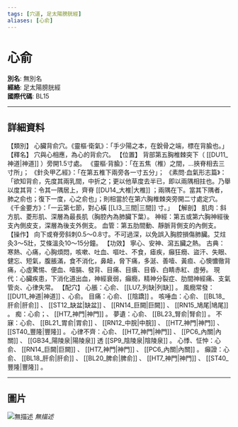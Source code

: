 ```yaml
---
tags: [穴道, 足太陽膀胱經]
aliases: [心俞]
---
```


# 心俞

**別名**: 無別名  
**經絡**: 足太陽膀胱經  
**國際代碼**: BL15  

---

## 詳細資料
【類別】
心臟背俞穴。《靈樞‧衛氣》：「手少陽之本，在銳骨之端，標在背腧也。」
【釋名】
穴與心相應，為心的背俞穴。
【位置】
背部第五胸椎棘突下（ [[DU11_神道|神道]] ）旁開1.5寸處。
《靈樞‧背腧》：「在五焦（椎）之間，…挾脊相去三寸所」；
《針灸甲乙經》：「在第五椎下兩旁各一寸五分」；
《素問‧血氣形志篇》：「欲知背俞，先度其兩乳間，中折之；更以他草度去半已，即以兩隅相拄也。乃舉以度其背：令其一隅居上，齊脊 [[DU14_大椎|大椎]] ；兩隅在下。當其下隅者，肺之俞也；復下一度，心之俞也」；則相當於在第六胸椎棘突旁開二寸處定穴。
《千金要方》：「一云第七節，對心橫 [[LI3_三間|三間]] 寸。」
【解剖】
肌肉：斜方肌、菱形肌、深層為最長肌（胸腔內為肺臟下葉）。
神經：第五或第六胸神經後支內側皮支，深層為後支外側支。
血管：第五肋間動、靜脈背側支的內側支。
【操作】
向下或脊旁斜刺0.5～0.8寸。不可過深，以免誤入胸腔損傷肺臟。艾炷灸3～5壯，艾條溫灸10～15分鐘。
【功效】
寧心、安神、瀉五臟之熱。
古典：寒熱、心痛，心胸煩悶，咳嗽、吐血、嘔吐、不食，瘧疾，癲狂癇、盜汗、失眼、健忘、短氣，腹脹滿，食不消化，鼻衄，脅下痛，多涎、善噎、黃疸、心懊憹徹背痛，心虛驚惕、便血、噎膈、發背、目痛、目㿉、目昏、白睛赤紅、虛勞。
現代：心臟疾患，下消化道出血，神經衰弱，癲癇，精神分裂症、肋間神經痛、支氣管炎、心律失常。
【配穴】
心脹：心俞、 [[LU7_列缺|列缺]] 。
風癇常發： [[DU11_神道|神道]] 、心俞。
目痛：心俞、 [[陰蹻]] 。
咳唾血：心俞、 [[BL18_肝俞|肝俞]] 、 [[ST12_缺盆|缺盆]] 、 [[RN14_巨闕|巨闕]] 、 [[RN15_鳩尾|鳩尾]] 。
痴：心俞；、 [[HT7_神門|神門]] 。
夢遺：心俞、 [[BL23_腎俞|腎俞]] 。
不寐：心俞、 [[BL21_胃俞|胃俞]] 、 [[RN12_中脘|中脘]] 、 [[HT7_神門|神門]] 、 [[ST40_豐隆|豐隆]] 。
心律不齊：心俞、 [[HT7_神門|神門]] 、 [[PC6_內關|內關]] 、 [[GB34_陽陵泉|陽陵泉]] 透 [[SP9_陰陵泉|陰陵泉]] 。
心悸、怔忡：心俞、 [[RN14_巨闕|巨闕]] 、 [[HT7_神門|神門]] 、 [[PC6_內關|內關]] 。
癲證：心俞、 [[BL18_肝俞|肝俞]] 、 [[BL20_脾俞|脾俞]] 、 [[HT7_神門|神門]] 、 [[ST40_豐隆|豐隆]] 。

---

## 圖片
![無描述](https://yibian.hopto.org/pic/shu16/241.gif)
_無描述_


